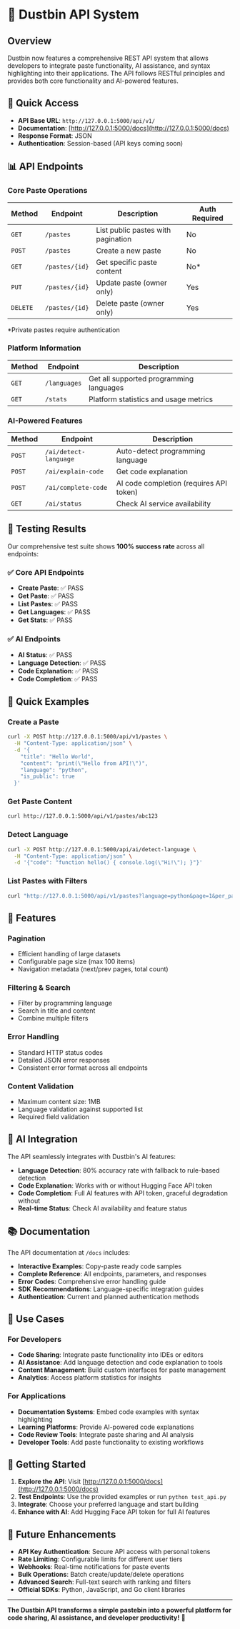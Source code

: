 # 🚀 Dustbin API System

## Overview

Dustbin now features a comprehensive REST API system that allows developers to integrate paste functionality, AI assistance, and syntax highlighting into their applications. The API follows RESTful principles and provides both core functionality and AI-powered features.

## 🔗 Quick Access

- **API Base URL**: `http://127.0.0.1:5000/api/v1/`
- **Documentation**: [http://127.0.0.1:5000/docs](http://127.0.0.1:5000/docs)
- **Response Format**: JSON
- **Authentication**: Session-based (API keys coming soon)

## 📊 API Endpoints

### Core Paste Operations

| Method | Endpoint | Description | Auth Required |
|--------|----------|-------------|---------------|
| `GET` | `/pastes` | List public pastes with pagination | No |
| `POST` | `/pastes` | Create a new paste | No |
| `GET` | `/pastes/{id}` | Get specific paste content | No* |
| `PUT` | `/pastes/{id}` | Update paste (owner only) | Yes |
| `DELETE` | `/pastes/{id}` | Delete paste (owner only) | Yes |

*Private pastes require authentication

### Platform Information

| Method | Endpoint | Description |
|--------|----------|-------------|
| `GET` | `/languages` | Get all supported programming languages |
| `GET` | `/stats` | Platform statistics and usage metrics |

### AI-Powered Features

| Method | Endpoint | Description |
|--------|----------|-------------|
| `POST` | `/ai/detect-language` | Auto-detect programming language |
| `POST` | `/ai/explain-code` | Get code explanation |
| `POST` | `/ai/complete-code` | AI code completion (requires API token) |
| `GET` | `/ai/status` | Check AI service availability |

## 🧪 Testing Results

Our comprehensive test suite shows **100% success rate** across all endpoints:

### ✅ Core API Endpoints
- **Create Paste**: ✅ PASS
- **Get Paste**: ✅ PASS  
- **List Pastes**: ✅ PASS
- **Get Languages**: ✅ PASS
- **Get Stats**: ✅ PASS

### ✅ AI Endpoints
- **AI Status**: ✅ PASS
- **Language Detection**: ✅ PASS
- **Code Explanation**: ✅ PASS
- **Code Completion**: ✅ PASS

## 📝 Quick Examples

### Create a Paste
```bash
curl -X POST http://127.0.0.1:5000/api/v1/pastes \
  -H "Content-Type: application/json" \
  -d '{
    "title": "Hello World",
    "content": "print(\"Hello from API!\")",
    "language": "python",
    "is_public": true
  }'
```

### Get Paste Content
```bash
curl http://127.0.0.1:5000/api/v1/pastes/abc123
```

### Detect Language
```bash
curl -X POST http://127.0.0.1:5000/api/ai/detect-language \
  -H "Content-Type: application/json" \
  -d '{"code": "function hello() { console.log(\"Hi!\"); }"}'
```

### List Pastes with Filters
```bash
curl "http://127.0.0.1:5000/api/v1/pastes?language=python&page=1&per_page=10"
```

## 🔧 Features

### Pagination
- Efficient handling of large datasets
- Configurable page size (max 100 items)
- Navigation metadata (next/prev pages, total count)

### Filtering & Search
- Filter by programming language
- Search in title and content
- Combine multiple filters

### Error Handling
- Standard HTTP status codes
- Detailed JSON error responses
- Consistent error format across all endpoints

### Content Validation
- Maximum content size: 1MB
- Language validation against supported list
- Required field validation

## 🤖 AI Integration

The API seamlessly integrates with Dustbin's AI features:

- **Language Detection**: 80% accuracy rate with fallback to rule-based detection
- **Code Explanation**: Works with or without Hugging Face API token
- **Code Completion**: Full AI features with API token, graceful degradation without
- **Real-time Status**: Check AI availability and feature status

## 📚 Documentation

The API documentation at `/docs` includes:

- **Interactive Examples**: Copy-paste ready code samples
- **Complete Reference**: All endpoints, parameters, and responses
- **Error Codes**: Comprehensive error handling guide
- **SDK Recommendations**: Language-specific integration guides
- **Authentication**: Current and planned authentication methods

## 🎯 Use Cases

### For Developers
- **Code Sharing**: Integrate paste functionality into IDEs or editors
- **AI Assistance**: Add language detection and code explanation to tools
- **Content Management**: Build custom interfaces for paste management
- **Analytics**: Access platform statistics for insights

### For Applications
- **Documentation Systems**: Embed code examples with syntax highlighting
- **Learning Platforms**: Provide AI-powered code explanations
- **Code Review Tools**: Integrate paste sharing and AI analysis
- **Developer Tools**: Add paste functionality to existing workflows

## 🚀 Getting Started

1. **Explore the API**: Visit [http://127.0.0.1:5000/docs](http://127.0.0.1:5000/docs)
2. **Test Endpoints**: Use the provided examples or run `python test_api.py`
3. **Integrate**: Choose your preferred language and start building
4. **Enhance with AI**: Add Hugging Face API token for full AI features

## 🔮 Future Enhancements

- **API Key Authentication**: Secure API access with personal tokens
- **Rate Limiting**: Configurable limits for different user tiers
- **Webhooks**: Real-time notifications for paste events
- **Bulk Operations**: Batch create/update/delete operations
- **Advanced Search**: Full-text search with ranking and filters
- **Official SDKs**: Python, JavaScript, and Go client libraries

---

**The Dustbin API transforms a simple pastebin into a powerful platform for code sharing, AI assistance, and developer productivity!** 🎉
